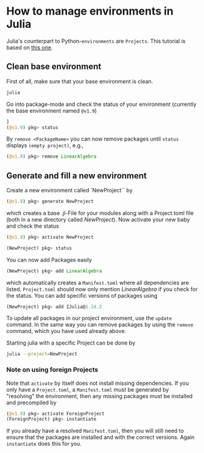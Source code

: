 # How to manage environments in Julia
Julia's counterpart to Python-`environments` are `Projects`. This tutorial is based on [this one](https://towardsdatascience.com/how-to-setup-project-environments-in-julia-ec8ae73afe9c).

## Clean base environment
First of all, make sure that your base environment is clean.
```bash
julia
```
Go into package-mode and check the status of your environment (currently the base environment named `@v1.9`)
```julia
]
(@v1.9) pkg> status
```
By `remove <PackageName>` you can now remove packages until `status` displays `(empty project)`, e.g.,
```julia
(@v1.9) pkg> remove LinearAlgebra
```

## Generate and fill a new environment
Create a new environment called `NewProject`` by
```Julia
(@v1.9) pkg> generate NewProject
```
which creates a base .jl-File for your modules along with a Project.toml file (both in a new directory called _NewProject_).
Now  activate your new baby and check the status
```Julia
(@v1.9) pkg> activate NewProject

(NewProject) pkg> status
```
You can now add Packages easily
```Julia
(NewProject) pkg> add LinearAlgebra
```
which automatically creates a `Manifest.toml` where all dependencies are listed. `Project.toml` should now only mention _LinearAlgebra_ if you check for the status. You can add specific versions of packages using
```Julia
(NewProject) pkg> add IJulia@1.24.2
```
To update all packages in our project environment, use the `update` command. In the same way you can remove packages by using the `remove` command, which you have used already above.

Starting julia with a specific Project can be done by
```bash
julia --project=NewProject
```

### Note on using foreign Projects
Note that `activate` by itself does not install missing dependencies. If you only have a `Project.toml`, a `Manifest.toml` must be generated by "resolving" the environment, then any missing packages must be installed and precompiled by
```Julia
(@v1.9) pkg> activate ForeignProject
(ForeignProject) pkg> instantiate
```

If you already have a resolved `Manifest.toml`, then you will still need to ensure that the packages are installed and with the correct versions. Again `instantiate` does this for you.